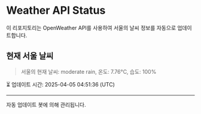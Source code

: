 
# Weather API Status

이 리포지토리는 OpenWeather API를 사용하여 서울의 날씨 정보를 자동으로 업데이트합니다.

## 현재 서울 날씨
> 서울의 현재 날씨: moderate rain, 온도: 7.76°C, 습도: 100%

⏳ 업데이트 시간: 2025-04-05 04:51:36 (UTC)

---
자동 업데이트 봇에 의해 관리됩니다.
